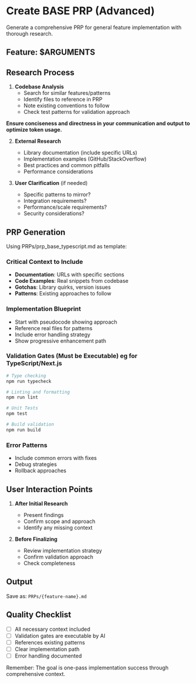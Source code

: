 # Create BASE PRP (Advanced)

Generate a comprehensive PRP for general feature implementation with thorough research.

## Feature: $ARGUMENTS

## Research Process

1. **Codebase Analysis**
   - Search for similar features/patterns
   - Identify files to reference in PRP
   - Note existing conventions to follow
   - Check test patterns for validation approach

**Ensure conciseness and directness in your communication and output to optimize token usage.**

2. **External Research**
   - Library documentation (include specific URLs)
   - Implementation examples (GitHub/StackOverflow)
   - Best practices and common pitfalls
   - Performance considerations

3. **User Clarification** (if needed)
   - Specific patterns to mirror?
   - Integration requirements?
   - Performance/scale requirements?
   - Security considerations?

## PRP Generation

Using PRPs/prp_base_typescript.md as template:

### Critical Context to Include

- **Documentation**: URLs with specific sections
- **Code Examples**: Real snippets from codebase
- **Gotchas**: Library quirks, version issues
- **Patterns**: Existing approaches to follow

### Implementation Blueprint

- Start with pseudocode showing approach
- Reference real files for patterns
- Include error handling strategy
- Show progressive enhancement path

### Validation Gates (Must be Executable) eg for TypeScript/Next.js

```bash
# Type checking
npm run typecheck

# Linting and formatting
npm run lint

# Unit Tests
npm test

# Build validation
npm run build
```

### Error Patterns

- Include common errors with fixes
- Debug strategies
- Rollback approaches

## User Interaction Points

1. **After Initial Research**
   - Present findings
   - Confirm scope and approach
   - Identify any missing context

2. **Before Finalizing**
   - Review implementation strategy
   - Confirm validation approach
   - Check completeness

## Output

Save as: `PRPs/{feature-name}.md`

## Quality Checklist

- [ ] All necessary context included
- [ ] Validation gates are executable by AI
- [ ] References existing patterns
- [ ] Clear implementation path
- [ ] Error handling documented

Remember: The goal is one-pass implementation success through comprehensive context.
